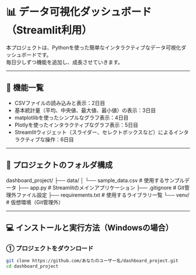 # 📊 データ可視化ダッシュボード（Streamlit利用）

本プロジェクトは、Pythonを使った簡単なインタラクティブなデータ可視化ダッシュボードです。  
毎日少しずつ機能を追加し、成長させていきます。

---

## 🚀 機能一覧

- CSVファイルの読み込みと表示：2日目
- 基本統計量（平均、中央値、最大値、最小値）の表示：3日目
- matplotlibを使ったシンプルなグラフ表示：4日目
- Plotlyを使ったインタラクティブなグラフ表示：5日目
- Streamlitウィジェット（スライダー、セレクトボックスなど）によるインタラクティブな操作：6日目

---

## 📂 プロジェクトのフォルダ構成
dashboard_project/
├── data/
│ └── sample_data.csv # 使用するサンプルデータ
├── app.py # Streamlitのメインアプリケーション
├── .gitignore # Git管理外ファイル設定
├── requirements.txt # 使用するライブラリ一覧
└── venv/ # 仮想環境（Git管理外）


---

## 💻 インストールと実行方法（Windowsの場合）

### ① プロジェクトをダウンロード
```bash
git clone https://github.com/あなたのユーザー名/dashboard_project.git
cd dashboard_project


